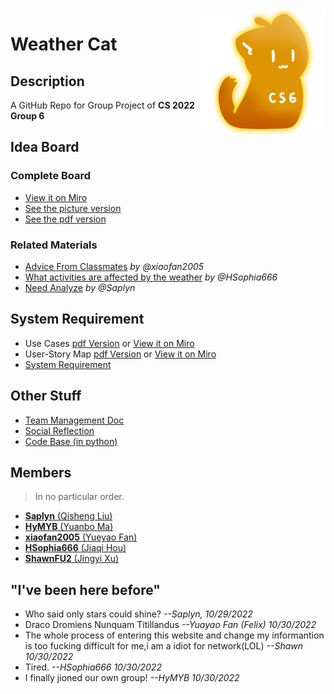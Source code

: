 <img src="assets\CS6_Icon.png" align=right />

# Weather Cat

## Description

A GitHub Repo for Group Project of **CS 2022 Group 6**

## Idea Board

### Complete Board

- [View it on Miro](https://miro.com/app/board/uXjVPKqB378=/?share_link_id=454153821692)
- [See the picture version](Idea_Board/Board/idea_board-pic.jpg)
- [See the pdf version](Idea_Board/Board/idea_board.pdf)

### Related Materials

- [Advice From Classmates](Idea_Board/Materials/Felix(Yueyao%20Fan)%20assignment(advice%20from%20classmates).doc) *by @xiaofan2005*
- [What activities are affected by the weather](Idea_Board/Materials/What%20activities%20are%20affected%20by%20the%20weather？.docx) *by @HSophia666*
- [Need Analyze](Idea_Board/Materials/need_analyze-Saplyn.md) *by @Saplyn*

## System Requirement

- Use Cases [pdf Version](System_Requirement/use_Cases.pdf) or [View it on Miro](https://miro.com/app/board/uXjVPKqB378=/?share_link_id=454153821692)
- User-Story Map [pdf Version](System_Requirement/user_story_map.pdf) or [View it on Miro](https://miro.com/app/board/uXjVPKqB378=/?share_link_id=454153821692)
- [System Requirement](System_Requirement/system_requirement.pdf)

## Other Stuff

- [Team Management Doc](Team%20Management/Team%20Process.md)
- [Social Reflection](Social%20Reflection/Possible%20social%20impacts%20of%20weather%20on%20people.docx)
- [Code Base (in python)](Code/weather_cat.py)

## Members

> In no particular order.

- [**Saplyn** (Qisheng Liu)](https://github.com/Saplyn)
- [**HyMYB** (Yuanbo Ma)](https://github.com/HyMYB)
- [**xiaofan2005** (Yueyao Fan)](https://github.com/xiaofan2005)
- [**HSophia666** (Jiaqi Hou)](https://github.com/HSophia666)
- [**ShawnFU2** (Jingyi Xu)](https://github.com/ShawnFU2)

## "I've been here before"

- Who said only stars could shine?  *--Saplyn, 10/29/2022*
- Draco Dromiens Nunquam Titillandus  *--Yuayao Fan (Felix) 10/30/2022*
- The whole process of entering this website and change my informantion is too fucking difficult for me,i am a idiot for network(LOL) *--Shawn 10/30/2022*
- Tired. *--HSophia666 10/30/2022*
- I finally jioned our own group! *--HyMYB 10/30/2022*
